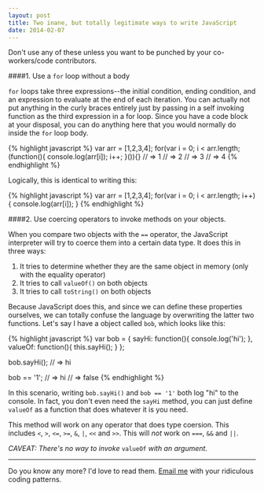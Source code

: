 ```yaml
---
layout: post
title: Two inane, but totally legitimate ways to write JavaScript
date: 2014-02-07
---
```


Don't use any of these unless you want to be punched by your co-workers/code contributors.

####1. Use a `for` loop without a body

`for` loops take three expressions--the initial condition, ending condition, and an expression to evaluate at the end of each iteration. You can actually not put anything in the curly braces entirely just by passing in a self invoking function as the third expression in a for loop. Since you have a code block at your disposal, you can do anything here that you would normally do inside the `for` loop body.

{% highlight javascript %}
var arr = [1,2,3,4];
for(var i = 0; i < arr.length; (function(){
  console.log(arr[i]);
  i++;
}()){}
// => 1
// => 2
// => 3
// => 4
{% endhighlight %}

Logically, this is identical to writing this:

{% highlight javascript %}
var arr = [1,2,3,4];
for(var i = 0; i < arr.length; i++){
  console.log(arr[i]);
}
{% endhighlight %}

####2. Use coercing operators to invoke methods on your objects.

When you compare two objects with the `==` operator, the JavaScript interpreter will try to coerce them into a certain data type. It does this in three ways:

1. It tries to determine whether they are the same object in memory (only with the equality operator)
2. It tries to call `valueOf()` on both objects
3. It tries to call `toString()` on both objects

Because JavaScript does this, and since we can define these properties ourselves, we can totally confuse the language by overwriting the latter two functions. Let's say I have a object called `bob`, which looks like this:

{% highlight javascript %}
var bob = {
  sayHi: function(){
    console.log('hi');
  },
  valueOf: function(){
    this.sayHi();
  }
};

bob.sayHi();
// => hi

bob == '1';
// => hi
// => false
{% endhighlight %}

In this scenario, writing `bob.sayHi()` and `bob == '1'` both log "hi" to the console. In fact, you don't even need the `sayHi` method, you can just define `valueOf` as a function that does whatever it is you need.

This method will work on any operator that does type coersion. This includes `<`, `>`, `<=`, `>=`, `&`, `|`, `<<` and `>>`. This will *not* work on `===`, `&&` and `||`.

*CAVEAT: There's no way to invoke* `valueOf` *with an argument.*

---

Do you know any more? I'd love to read them. [Email me](mailto:daniel.h.chao@gmail.com) with your ridiculous coding patterns.